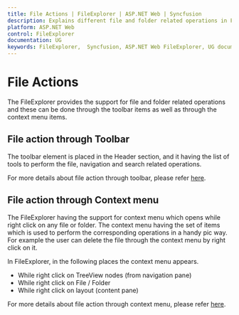 ```yaml
---
title: File Actions | FileExplorer | ASP.NET Web | Syncfusion
description: Explains different file and folder related operations in FileExplorer control.
platform: ASP.NET Web 
control: FileExplorer
documentation: UG
keywords: FileExplorer,  Syncfusion, ASP.NET Web FileExplorer, UG document, File actions
---
```

# File Actions

The FileExplorer provides the support for file and folder related operations and these can be done through the toolbar items as well as through the context menu items.

## File action through Toolbar

The toolbar element is placed in the Header section, and it having the list of tools to perform the file, navigation and search related operations.

For more details about file action through toolbar, please refer [here](toolbar).

## File action through Context menu

The FileExplorer having the support for context menu which opens while right click on any file or folder. The context menu having the set of items which is used to perform the corresponding operations in a handy pic way. For example the user can delete the file through the context menu by right click on it.

In FileExplorer, in the following places the context menu appears.

* While right click on TreeView nodes (from navigation pane)
* While right click on File / Folder
* While right click on layout (content pane)

For more details about file action through context menu, please refer [here](context-menu).
